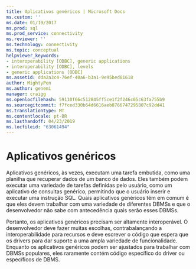 ```yaml
---
title: Aplicativos genéricos | Microsoft Docs
ms.custom: ''
ms.date: 01/19/2017
ms.prod: sql
ms.prod_service: connectivity
ms.reviewer: ''
ms.technology: connectivity
ms.topic: conceptual
helpviewer_keywords:
- interoperability [ODBC], generic applications
- interoperability [ODBC], levels
- generic applications [ODBC]
ms.assetid: dda2a3c4-76ef-40a6-b3a1-9e95bed61618
author: MightyPen
ms.author: genemi
manager: craigg
ms.openlocfilehash: 59110f66c512845ff5ce1f2f246c05c63fa755b9
ms.sourcegitcommit: f7fced330b64d6616aeb8766747295807c92dd41
ms.translationtype: MT
ms.contentlocale: pt-BR
ms.lasthandoff: 04/23/2019
ms.locfileid: "63061494"
---
```

# <a name="generic-applications"></a>Aplicativos genéricos
Aplicativos genéricos, às vezes, executam uma tarefa embutida, como uma planilha que recuperar dados de um banco de dados. Eles também podem executar uma variedade de tarefas definidas pelo usuário, como um aplicativo de consultas genérico, permitindo que o usuário inserir e executar uma instrução SQL. Quais aplicativos genéricos têm em comum é que eles devem trabalhar com uma variedade de diferentes DBMSs e que o desenvolvedor não sabe com antecedência quais serão esses DBMSs.  
  
 Portanto, os aplicativos genéricos precisam ser altamente interoperável. O desenvolvedor deve fazer muitas escolhas, contrabalançando a interoperabilidade para recursos e deve escrever o código que espera que os drivers para dar suporte a uma ampla variedade de funcionalidade. Enquanto os aplicativos genéricos podem ser ajustados para trabalhar com DBMSs populares, eles raramente contém código específico do driver ou específicos de DBMS.
